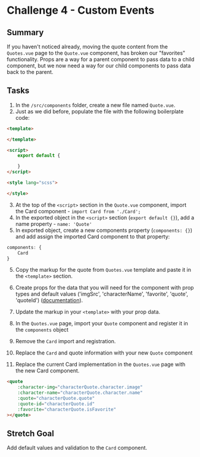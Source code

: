# Challenge 4 - Custom Events

## Summary

If you haven't noticed already, moving the quote content from the `Quotes.vue` page to the `Quote.vue` component, has broken our "favorites" functionality. Props are a way for a parent component to pass data to a child component, but we now need a way for our child components to pass data back to the parent.

## Tasks

1. In the `/src/components` folder, create a new file named `Quote.vue`.
2. Just as we did before, populate the file with the following boilerplate code:

```html
<template>

</template>

<script>
    export default {

    }
</script>

<style lang="scss">

</style>
```

3. At the top of the `<script>` section in the `Quote.vue` component, import the Card component - `import Card from './Card';`
4. In the exported object in the `<script>` section (`export default {}`), add a name property - `name: 'Quote'`
5. In exported object, create a new components property (`components: {}`) and add assign the imported Card component to that property:

```js
components: {
    Card
}
```

5. Copy the markup for the quote from `Quotes.vue` template and paste it in the `<template>` section.
6. Create props for the data that you will need for the component with prop types and default values ('imgSrc', 'characterName', 'favorite', 'quote', 'quoteId') ([documentation](https://vuejs.org/v2/guide/components-props.html#Prop-Validation)).
7. Update the markup in your `<template>` with your prop data.
8. In the `Quotes.vue` page, import your `Quote` component and register it in the `components` object
9. Remove the `Card` import and registration.
10. Replace the `Card` and quote information with your new `Quote` component

10. Replace the current Card implementation in the `Quotes.vue` page with the new Card component.

```html
<quote
    :character-img="characterQuote.character.image"
    :character-name="characterQuote.character.name"
    :quote="characterQuote.quote"
    :quote-id="characterQuote.id"
    :favorite="characterQuote.isFavorite"
></quote>
```

## Stretch Goal

Add default values and validation to the `Card` component.
